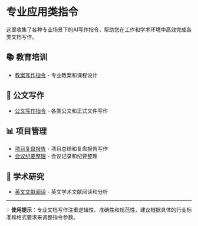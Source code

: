 # 专业应用类指令

这里收集了各种专业场景下的AI写作指令，帮助您在工作和学术环境中高效完成各类文档写作。

## 📚 教育培训
- [教案写作指令](./lesson-plan.md) - 专业教案和课程设计

## 📄 公文写作
- [公文写作指令](./official-document.md) - 各类公文和正式文件写作

## 📊 项目管理
- [项目复盘报告](./project-review.md) - 项目总结和复盘报告写作
- [会议纪要整理](./meeting-summary.md) - 会议记录和纪要整理

## 🔬 学术研究
- [英文文献阅读](./english-literature.md) - 英文学术文献阅读和分析

---

💡 **使用提示**：专业文档写作注重逻辑性、准确性和规范性，建议根据具体的行业标准和格式要求来调整指令参数。